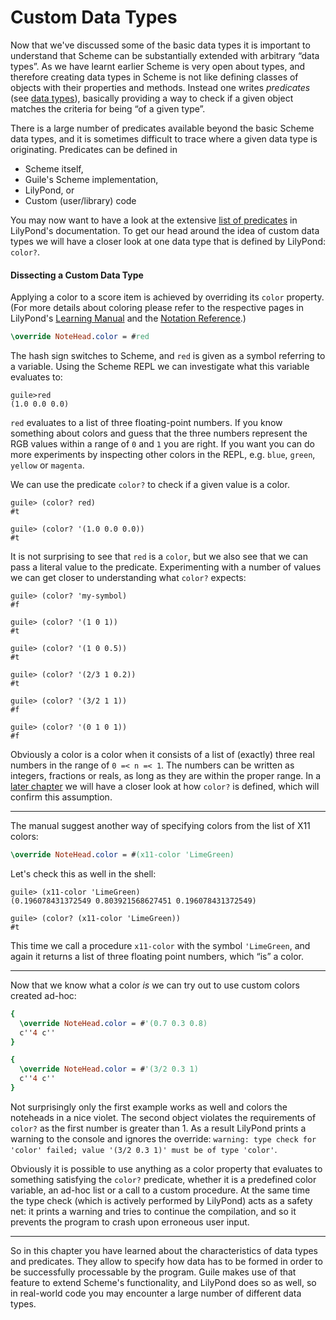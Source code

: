 # Custom Data Types

Now that we've discussed some of the basic data types it is important to
understand that Scheme can be substantially extended with arbitrary “data
types”.  As we have learnt earlier Scheme is very open about types, and
therefore creating data types in Scheme is not like defining classes of objects
with their properties and methods.  Instead one writes *predicates* (see [data
types](index.html#predicates)), basically providing a way to check if a given
object matches the criteria for being “of a given type”.

There is a large number of predicates available beyond the basic Scheme data
types, and it is sometimes difficult to trace where a given data type is
originating.  Predicates can be defined in

* Scheme itself,
* Guile's Scheme implementation,
* LilyPond, or
* Custom (user/library) code

You may now want to have a look at the extensive [list of
predicates](http://lilypond.org/doc/v2.20/Documentation/notation/predefined-type-predicates)
in LilyPond's documentation.  To get our head around the idea of custom data
types we will have a closer look at one data type that is defined by LilyPond:
`color?`.

#### Dissecting a Custom Data Type

Applying a color to a score item is achieved by overriding its `color` property.
(For more details about coloring please refer to the respective pages in
LilyPond's [Learning
Manual](http://lilypond.org/doc/v2.20/Documentation/learning/visibility-and-color-of-objects#the-color-property)
and the [Notation
Reference](http://lilypond.org/doc/v2.20/Documentation/notation/inside-the-staff#coloring-objects).)

```lilypond
\override NoteHead.color = #red
```

The hash sign switches to Scheme, and `red` is given as a symbol referring to a
variable.  Using the Scheme REPL we can investigate what this variable evaluates
to:

```
guile>red
(1.0 0.0 0.0)
```

`red` evaluates to a list of three floating-point numbers.  If you know
something about colors and guess that the three numbers represent the RGB values
within a range of `0` and `1` you are right.  If you want you can do more
experiments by inspecting other colors in the REPL, e.g. `blue`, `green`,
`yellow` or `magenta`.

We can use the predicate `color?` to check if a given value is a color.

```
guile> (color? red)
#t

guile> (color? '(1.0 0.0 0.0))
#t
```

It is not surprising to see that `red` is a `color`, but we also see that we can
pass a literal value to the predicate.  Experimenting with a number of values we
can get closer to understanding what `color?` expects:

```
guile> (color? 'my-symbol)
#f

guile> (color? '(1 0 1))
#t

guile> (color? '(1 0 0.5))
#t

guile> (color? '(2/3 1 0.2))
#t

guile> (color? '(3/2 1 1))
#f

guile> (color? '(0 1 0 1))
#f
```

Obviously a color is a color when it consists of a list of (exactly) three real
numbers in the range of `0 =< n =< 1`.  The numbers can be written as integers,
fractions or reals, as long as they are within the proper range.  In a [later
chapter](../predicates.html) we will have a closer look at how `color?` is
defined, which will confirm this assumption.



---

The manual suggest another way of specifying colors from the list of X11 colors:

```lilypond
\override NoteHead.color = #(x11-color 'LimeGreen)
```

Let's check this as well in the shell:

```
guile> (x11-color 'LimeGreen)
(0.196078431372549 0.803921568627451 0.196078431372549)

guile> (color? (x11-color 'LimeGreen))
#t
```

This time we call a procedure `x11-color` with the symbol `'LimeGreen`, and
again it returns a list of three floating point numbers, which “is” a color.

---

Now that we know what a color *is* we can try out to use custom colors created
ad-hoc:

```lilypond
{
  \override NoteHead.color = #'(0.7 0.3 0.8)
  c''4 c''
}

{
  \override NoteHead.color = #'(3/2 0.3 1)
  c''4 c''
}

```

Not surprisingly only the first example works as well and colors the noteheads
in a nice violet.  The second object violates the requirements of `color?` as
the first number is greater than 1.  As a result LilyPond prints a warning to
the console and ignores the override: `warning: type check for 'color' failed;
value '(3/2 0.3 1)' must be of type 'color'`.

Obviously it is possible to use anything as a color property that evaluates to
something satisfying the `color?` predicate, whether it is a predefined color
variable, an ad-hoc list or a call to a custom procedure.  At the same time the
type check (which is actively performed by LilyPond) acts as a safety net: it
prints a warning and tries to continue the compilation, and so it prevents the
program to crash upon erroneous user input.

---

So in this chapter you have learned about the characteristics of data types and
predicates.  They allow to specify how data has to be formed in order to be
successfully processable by the program.  Guile makes use of that feature to
extend Scheme's functionality, and LilyPond does so as well, so in real-world
code you may encounter a large number of different data types.
